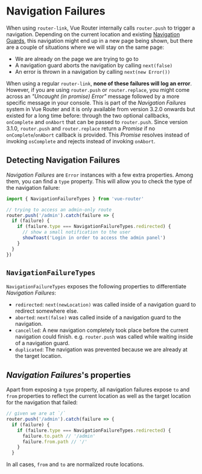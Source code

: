 # Navigation Failures

When using `router-link`, Vue Router internally calls `router.push` to trigger a navigation. Depending on the current location and existing [Navigation Guards](./navigation-guards.md), this navigation might end up in a new page being shown, but there are a couple of situations where we will stay on the same page:

- We are already on the page we are trying to go to
- A navigation guard aborts the navigation by calling `next(false)`
- An error is thrown in a navigation by calling `next(new Error())`

When using a regular `router-link`, **none of these failures will log an error**. However, if you are using `router.push` or `router.replace`, you might come across an _"Uncaught (in promise) Error"_ message followed by a more specific message in your console. This is part of the _Navigation Failures_ system in Vue Router and it is only available from version 3.2.0 onwards but existed for a long time before: through the two optional callbacks, `onComplete` and `onAbort` that can be passed to `router.push`. Since version 3.1.0, `router.push` and `router.replace` return a _Promise_ if no `onComplete`/`onAbort` callback is provided. This _Promise_ resolves instead of invoking `osComplete` and rejects instead of invoking `onAbort`.

## Detecting Navigation Failures

_Navigation Failures_ are `Error` instances with a few extra properties. Among them, you can find a `type` property. This will allow you to check the type of the navigation failure:

```js
import { NavigationFailureTypes } from 'vue-router'

// trying to access an admin-only route
router.push('/admin').catch(failure => {
  if (failure) {
    if (failure.type === NavigationFailureTypes.redirected) {
      // show a small notification to the user
      showToast('Login in order to access the admin panel')
    }
  }
})
```

## `NavigationFailureTypes`

`NavigationFailureTypes` exposes the following properties to differentiate _Navigation Failures_:

- `redirected`: `next(newLocation)` was called inside of a navigation guard to redirect somewhere else.
- `aborted`: `next(false)` was called inside of a navigation guard to the navigation.
- `cancelled`: A new navigation completely took place before the current navigation could finish. e.g. `router.push` was called while waiting inside of a navigation guard.
- `duplicated`: The navigation was prevented because we are already at the target location.

## _Navigation Failures_'s properties

Apart from exposing a `type` property, all navigation failures expose `to` and `from` properties to reflect the current location as well as the target location for the navigation that failed:

```js
// given we are at `/`
router.push('/admin').catch(failure => {
  if (failure) {
    if (failure.type === NavigationFailureTypes.redirected) {
      failure.to.path // '/admin'
      failure.from.path // '/'
    }
  }
```

In all cases, `from` and `to` are normalized route locations.
